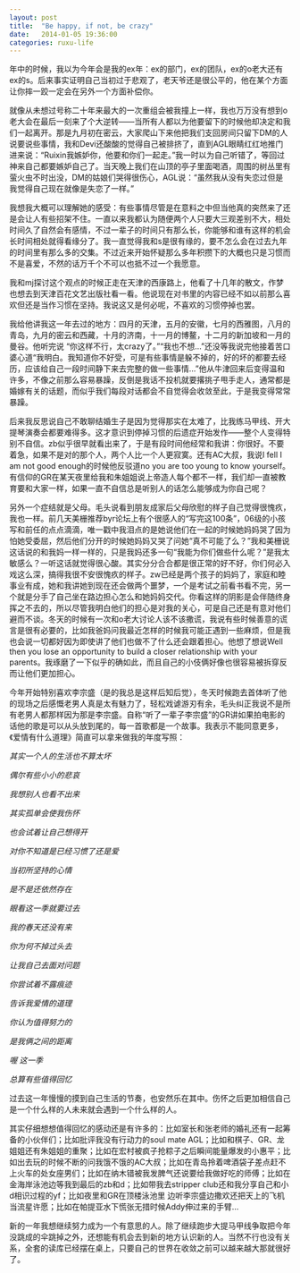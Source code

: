 ```yaml
---
layout: post
title:  "Be happy, if not, be crazy"
date:   2014-01-05 19:36:00
categories: ruxu-life
---
```

年中的时候，我以为今年会是我的ex年：ex的部门，ex的团队，ex的o老大还有ex的s。后来事实证明自己当初过于悲观了，老天爷还是很公平的，他在某个方面让你摔一跤一定会在另外一个方面补偿你。

就像从未想过号称二十年来最大的一次重组会被我撞上一样，我也万万没有想到o老大会在最后一刻来了个大逆转——当所有人都以为他要留下的时候他却决定和我们一起离开。那是九月初在密云，大家爬山下来他把我们支回房间只留下DM的人说要说些事情，我和Devi还酸酸的觉得自己被排挤了，直到AGL眼睛红红地推门进来说：“Ruixin我嫉妒你，他要和你们一起走。”我一时以为自己听错了，等回过神来自己都要嫉妒自己了。当天晚上我们在山顶的亭子里面喝酒，周围的树丛里有萤火虫不时出没，DM的姑娘们哭得很伤心，AGL说：“虽然我从没有失恋过但是我觉得自己现在就像是失恋了一样。”

我想我大概可以理解她的感受：有些事情尽管是在意料之中但当他真的突然来了还是会让人有些招架不住。一直以来我都认为随便两个人只要大三观差别不大，相处时间久了自然会有感情，不过一辈子的时间只有那么长，你能够和谁有这样的机会长时间相处就得看缘分了。我一直觉得我和s是很有缘的，要不怎么会在过去九年的时间里有那么多的交集。不过近来开始怀疑那么多年积攒下的大概也只是习惯而不是喜爱，不然的话万千个不可以也抵不过一个我愿意。

我和mj探讨这个观点的时候正走在天津的西康路上，他看了十几年的散文，作梦也想去到天津百花文艺出版社看一看。他说现在对书里的内容已经不如以前那么喜欢但还是当作习惯在坚持。我说这又是何必呢，不喜欢的习惯停掉也罢。

我给他讲我这一年去过的地方：四月的天津，五月的安徽，七月的西雅图，八月的青岛，九月的密云和西藏，十月的济南，十一月的博鳌，十二月的新加坡和一月的曼谷。他听完说 “你这样不行，太crazy了。”“我也不想…”还没等我说完他接着苦口婆心道“我明白。我知道你不好受，可是有些事情是躲不掉的，好的坏的都要去经历，应该给自己一段时间静下来去完整的做一些事情…”他从牛津回来后变得温和许多，不像之前那么容易暴躁，反倒是我话不投机就要撂挑子甩手走人，通常都是婚嫁有关的话题，而似乎我们每段对话都会不自觉得会收敛至此，于是我变得常常暴躁。

后来我反思说自己不敢聊结婚生子是因为觉得那实在太难了，比我练马甲线、开大提琴演奏会都要难得多。这才意识到停掉习惯的后遗症开始发作——整个人变得特别不自信。zb似乎很早就看出来了，于是有段时间他经常和我讲：你很好。不要着急，如果不是对的那个人，两个人比一个人更寂寞。还有AC大叔，我说I fell I am not good enough的时候他反驳道no you are too young to know yourself。有信仰的GR在某天夜里给我和朱姐姐说上帝造人每个都不一样，我们却一直被教育要和大家一样，如果一直不自信总是听别人的话怎么能够成为你自己呢？

另外一个症结就是父母。毛头说看到朋友成家后父母欣慰的样子自己觉得很愧疚，我也一样。前几天美栅推荐byr论坛上有个很感人的“写完这100条”，06级的小孩写和前任的点点滴滴，唯一戳中我泪点的是她说他们在一起的时候她妈妈哭了因为怕她受委屈，然后他们分开的时候她妈妈又哭了问她“真不可能了么？”我和美栅说这话说的和我妈一样一样的，只是我妈还多一句“我能为你们做些什么呢？”是我太敏感么？一听这话就觉得很心酸。其实分分合合都是很正常的好不好，你们何必入戏这么深，搞得我很不安很愧疚的样子。zw已经是两个孩子的妈妈了，家庭和睦事业有成，她和我讲她到现在还会做两个噩梦，一个是考试之前看书看不完，另一个就是分手了自己坐在路边担心怎么和她妈妈交代。你看这样的阴影是会伴随终身挥之不去的，所以尽管我明白他们的担心是对我的关心，可是自己还是有意对他们避而不谈。冬天的时候有一次和o老大讨论人该不该撒谎，我说有些时候善意的谎言是很有必要的，比如我爸妈问我最近怎样的时候我可能正遇到一些麻烦，但是我也会说一切都好因为即使讲了他们也做不了什么还会跟着担心。他想了想说Well then you lose an opportunity to build a closer relationship with your parents。我琢磨了一下似乎的确如此，而且自己的小伎俩好像也很容易被拆穿反而让他们更加担心。

今年开始特别喜欢李宗盛（是的我总是这样后知后觉），冬天时候跑去首体听了他的现场之后感慨老男人真是太有魅力了，轻松戏谑游刃有余，毛头纠正我说不是所有老男人都那样因为那是李宗盛。自称“听了一辈子李宗盛”的GR讲如果拍电影的话他的歌是可以从头放到尾的，每一首歌都是一个故事。我表示不能同意更多，《爱情有什么道理》简直可以拿来做我的年度写照：

*其实一个人的生活也不算太坏*

*偶尔有些小小的悲哀*

*我想别人也看不出来*

*其实孤单会使我伤怀*

*也会试着让自己想得开*

*对你不知道是已经习惯了还是爱*

*当初所坚持的心情*

*是不是还依然存在*

*眼看这一季就要过去*

*我的春天还没有来*

*你为何不掉过头去*

*让我自己去面对问题*

*你尝试着不露痕迹*

*告诉我爱情的道理*

*你认为值得努力的*

*是我俩之间的距离*

*喔 这一季*

*总算有些值得回忆*

过去这一年慢慢的摸到自己生活的节奏，也安然乐在其中。伤怀之后更加相信自己是一个什么样的人未来就会遇到一个什么样的人。

其实仔细想想值得回忆的感动还是有许多的：比如室长和张老师的婚礼还有一起筹备的小伙伴们；比如批评我没有行动力的soul mate AGL；比如和棋子、GR、龙姐姐还有朱姐姐的重聚；比如在宏村被疯子抢粽子之后瞬间能量爆发的小惠平；比如出去玩的时候不断的问我饿不饿的AC大叔；比如在青岛拎着啤酒袋子差点赶不上火车的处女座男们；比如在纳木错被我发脾气还说要给我做好吃的师傅；比如在金海岸泳池边等我到最后的zb和d；比如带我去stripper club还和我分享自己和小d相识过程的yf；比如夜里和GR在顶楼泳池里 边听李宗盛边撒欢还把天上的飞机当流星许愿；比如在帕提亚水下慌张无措时候Addy伸过来的手臂…

新的一年我想继续努力成为一个有意思的人。除了继续跑步大提马甲线争取把今年没跳成的伞跳掉之外，还想能有机会去到新的地方认识新的人。当然不行也没有关系，全套的读库已经摆在桌上，只要自己的世界在收敛之前可以越来越大那就很好了。
